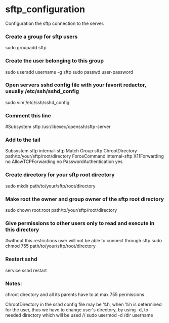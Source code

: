 # sftp_configuration
Configuration the sftp connection to the server.

### Create a group for sftp users
sudo groupadd sftp

### Create the user belonging to this group
sudo useradd username -g sftp
sudo passwd user-password

### Open servers sshd config file with your favorit redactor, usually /etc/ssh/sshd_config
sudo vim /etc/ssh/sshd_config

### Comment this line
#Subsystem	sftp	/usr/libexec/openssh/sftp-server

### Add to the tail
Subsystem sftp internal-sftp
Match Group sftp
	ChrootDirectory path/to/your/sftp/root/directory
	ForceCommand internal-sftp
	X11Forwarding no
	AllowTCPForwarding no
	PasswordAuthentication yes
 
### Create directory for your sftp root directory
sudo mkdir path/to/your/sftp/root/directory

### Make root the owner and group owner of the sftp root directory
sudo chown root:root path/to/your/sftp/root/directory

### Give permissions to other users only to read and execute in this directory 
#without this restrictions user will not be able to connect through sftp
sudo chmod 755 path/to/your/sftp/root/directory

### Restart sshd
service sshd restart

### Notes:
chroot directory and all its parents have to at max 755 permissions

ChrootDirectory in the sshd config file may be %h, when %h is determined for the user,
thus we have to change user's directory, by using -d, to needed directory which will be used  // sudo usermod -d /dir username
